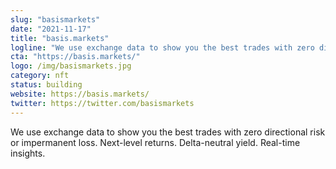 ```yaml
---
slug: "basismarkets"
date: "2021-11-17"
title: "basis.markets"
logline: "We use exchange data to show you the best trades with zero directional risk or impermanent loss. Next-level returns. Delta-neutral yield. Real-time insights."
cta: "https://basis.markets/"
logo: /img/basismarkets.jpg
category: nft
status: building
website: https://basis.markets/
twitter: https://twitter.com/basismarkets
---
```


We use exchange data to show you the best trades with zero directional risk or impermanent loss. Next-level returns. Delta-neutral yield. Real-time insights.

